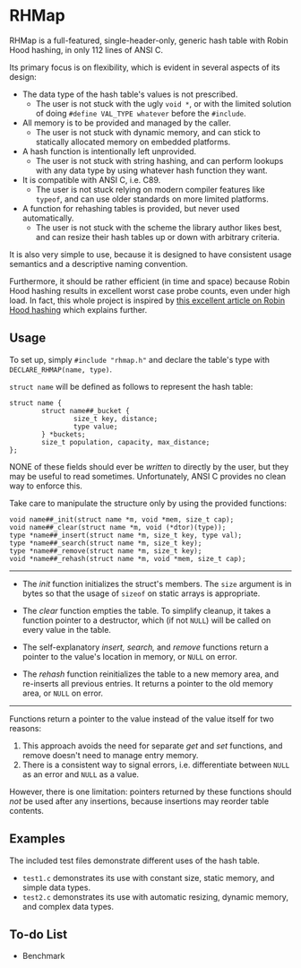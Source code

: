 # RHMap

RHMap is a full-featured, single-header-only, generic hash table with Robin Hood hashing, in only 112 lines of ANSI C.

Its primary focus is on flexibility, which is evident in several aspects of its design:

* The data type of the hash table's values is not prescribed.
  * The user is not stuck with the ugly `void *`, or with the limited solution of doing `#define VAL_TYPE whatever` before the `#include`.
* All memory is to be provided and managed by the caller.
  * The user is not stuck with dynamic memory, and can stick to statically allocated memory on embedded platforms.
* A hash function is intentionally left unprovided.
  * The user is not stuck with string hashing, and can perform lookups with any data type by using whatever hash function they want.
* It is compatible with ANSI C, i.e. C89.
  * The user is not stuck relying on modern compiler features like `typeof`, and can use older standards on more limited platforms.
* A function for rehashing tables is provided, but never used automatically.
  * The user is not stuck with the scheme the library author likes best, and can resize their hash tables up or down with arbitrary criteria.

It is also very simple to use, because it is designed to have consistent usage semantics and a descriptive naming convention.

Furthermore, it should be rather efficient (in time and space) because Robin Hood hashing results in excellent worst case probe counts, even under high load.
In fact, this whole project is inspired by [this excellent article on Robin Hood hashing](https://www.sebastiansylvan.com/post/robin-hood-hashing-should-be-your-default-hash-table-implementation/) which explains further.

## Usage

To set up, simply `#include "rhmap.h"` and declare the table's type with `DECLARE_RHMAP(name, type)`.

`struct name` will be defined as follows to represent the hash table:

    struct name {
            struct name##_bucket {
                    size_t key, distance;
                    type value;
            } *buckets;
            size_t population, capacity, max_distance;
    };

NONE of these fields should ever be *written* to directly by the user, but they may be useful to read sometimes.
Unfortunately, ANSI C provides no clean way to enforce this.

Take care to manipulate the structure only by using the provided functions:

    void name##_init(struct name *m, void *mem, size_t cap);
    void name##_clear(struct name *m, void (*dtor)(type));
    type *name##_insert(struct name *m, size_t key, type val);
    type *name##_search(struct name *m, size_t key);
    type *name##_remove(struct name *m, size_t key);
    void *name##_rehash(struct name *m, void *mem, size_t cap);

---

* The *init* function initializes the struct's members.
The `size` argument is in bytes so that the usage of `sizeof` on static arrays is appropriate.

* The *clear* function empties the table.
To simplify cleanup, it takes a function pointer to a destructor, which (if not `NULL`) will be called on every value in the table.

* The self-explanatory *insert,* *search,* and *remove* functions return a pointer to the value's location in memory, or `NULL` on error.

* The *rehash* function reinitializes the table to a new memory area, and re-inserts all previous entries.
It returns a pointer to the old memory area, or `NULL` on error.

---

Functions return a pointer to the value instead of the value itself for two reasons:
1. This approach avoids the need for separate *get* and *set* functions, and remove doesn't need to manage entry memory.
2. There is a consistent way to signal errors, i.e. differentiate between `NULL` as an error and `NULL` as a value.

However, there is one limitation: pointers returned by these functions should *not* be used after any insertions, because insertions may reorder table contents.

## Examples

The included test files demonstrate different uses of the hash table.
* `test1.c` demonstrates its use with constant size, static memory, and simple data types.
* `test2.c` demonstrates its use with automatic resizing, dynamic memory, and complex data types.

## To-do List

* Benchmark

